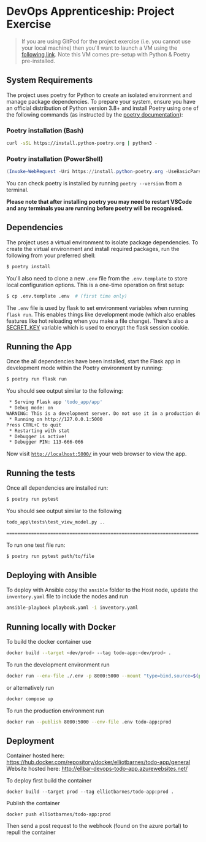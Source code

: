 # DevOps Apprenticeship: Project Exercise

> If you are using GitPod for the project exercise (i.e. you cannot use your local machine) then you'll want to launch a VM using the [following link](https://gitpod.io/#https://github.com/CorndelWithSoftwire/DevOps-Course-Starter). Note this VM comes pre-setup with Python & Poetry pre-installed.

## System Requirements

The project uses poetry for Python to create an isolated environment and manage package dependencies. To prepare your system, ensure you have an official distribution of Python version 3.8+ and install Poetry using one of the following commands (as instructed by the [poetry documentation](https://python-poetry.org/docs/#system-requirements)):

### Poetry installation (Bash)

```bash
curl -sSL https://install.python-poetry.org | python3 -
```

### Poetry installation (PowerShell)

```powershell
(Invoke-WebRequest -Uri https://install.python-poetry.org -UseBasicParsing).Content | py -
```

You can check poetry is installed by running `poetry --version` from a terminal.

**Please note that after installing poetry you may need to restart VSCode and any terminals you are running before poetry will be recognised.**

## Dependencies

The project uses a virtual environment to isolate package dependencies. To create the virtual environment and install required packages, run the following from your preferred shell:

```bash
$ poetry install
```

You'll also need to clone a new `.env` file from the `.env.template` to store local configuration options. This is a one-time operation on first setup:

```bash
$ cp .env.template .env  # (first time only)
```

The `.env` file is used by flask to set environment variables when running `flask run`. This enables things like development mode (which also enables features like hot reloading when you make a file change). There's also a [SECRET_KEY](https://flask.palletsprojects.com/en/2.3.x/config/#SECRET_KEY) variable which is used to encrypt the flask session cookie.

## Running the App

Once the all dependencies have been installed, start the Flask app in development mode within the Poetry environment by running:
```bash
$ poetry run flask run
```

You should see output similar to the following:
```bash
 * Serving Flask app 'todo_app/app'
 * Debug mode: on
WARNING: This is a development server. Do not use it in a production deployment. Use a production WSGI server instead.
 * Running on http://127.0.0.1:5000
Press CTRL+C to quit
 * Restarting with stat
 * Debugger is active!
 * Debugger PIN: 113-666-066
```
Now visit [`http://localhost:5000/`](http://localhost:5000/) in your web browser to view the app.

## Running the tests

Once all dependencies are installed run:
```bash
$ poetry run pytest
```

You should see output similar to the following
```bash
todo_app\tests\test_view_model.py ..                                                                                                                      [100%] 

====================================================================== 2 passed in 0.09s ======================================================================= 
```

To run one test file run:
```bash
$ poetry run pytest path/to/file
```

## Deploying with Ansible

To deploy with Ansible copy the `ansible` folder to the Host node, update the `inventory.yaml` file to include the nodes
and run

```bash
ansible-playbook playbook.yaml -i inventory.yaml
```

## Running locally with Docker

To build the docker container use

```bash
docker build --target <dev/prod> --tag todo-app:<dev/prod> .
```

To run the development environment run

```bash
docker run --env-file ./.env -p 8000:5000 --mount "type=bind,source=$(pwd)/todo_app,target=/app/todo_app" todo-app:dev
```

or alternatively run

```bash
docker compose up
```

To run the production environment run

```bash
docker run --publish 8000:5000 --env-file .env todo-app:prod
```

## Deployment

Container hosted here: https://hub.docker.com/repository/docker/elliotbarnes/todo-app/general
Website hosted here: http://ellbar-devops-todo-app.azurewebsites.net/

To deploy first build the container
``` 
docker build --target prod --tag elliotbarnes/todo-app:prod .
```
Publish the container
```
docker push elliotbarnes/todo-app:prod
```
Then send a post request to the webhook (found on the azure portal) to repull the container